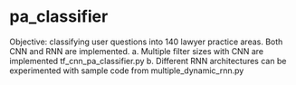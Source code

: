 # pa_classifier 
Objective: classifying user questions into 140 lawyer practice areas. 
Both CNN and RNN are implemented.
a. Multiple filter sizes with CNN are implemented tf_cnn_pa_classifier.py 
b. Different RNN architectures can be experimented with sample code from multiple_dynamic_rnn.py
